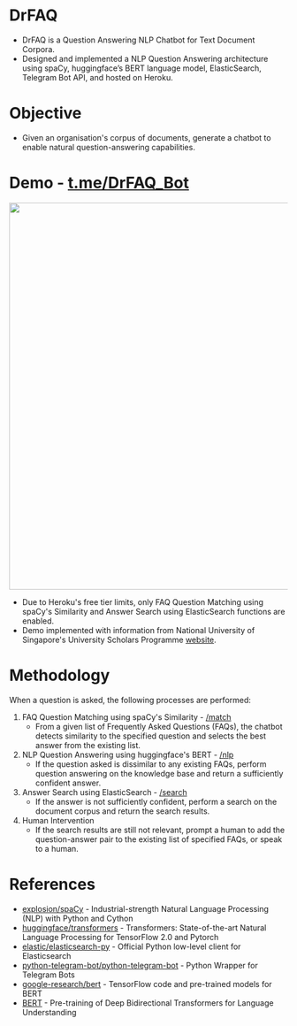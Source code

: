 # DrFAQ
* DrFAQ is a Question Answering NLP Chatbot for Text Document Corpora.
* Designed and implemented a NLP Question Answering architecture using spaCy, huggingface’s BERT language model, ElasticSearch, Telegram Bot API, and hosted on Heroku.

# Objective
* Given an organisation's corpus of documents, generate a chatbot to enable natural question-answering capabilities.

# Demo - [t.me/DrFAQ_Bot](t.me/DrFAQ_Bot)
<img src="https://user-images.githubusercontent.com/27071473/70677347-ea1d1480-1cc9-11ea-92ae-3c5c5025551a.png" width="700" height="700" />

* Due to Heroku's free tier limits, only FAQ Question Matching using spaCy's Similarity and Answer Search using ElasticSearch functions are enabled.
* Demo implemented with information from National University of Singapore's University Scholars Programme [website](http://www.usp.nus.edu.sg/).

# Methodology
When a question is asked, the following processes are performed:
1. FAQ Question Matching using spaCy's Similarity - [/match](/match)
    * From a given list of Frequently Asked Questions (FAQs), the chatbot detects similarity to the specified question and selects the best answer from the existing list.
2. NLP Question Answering using huggingface's BERT - [/nlp](/nlp)
    * If the question asked is dissimilar to any existing FAQs, perform question answering on the knowledge base and return a sufficiently confident answer.
3. Answer Search using ElasticSearch - [/search](/seach)
    * If the answer is not sufficiently confident, perform a search on the document corpus and return the search results.
4. Human Intervention
    * If the search results are still not relevant, prompt a human to add the question-answer pair to the existing list of specified FAQs, or speak to a human.

# References
* [explosion/spaCy](https://github.com/explosion/spaCy) - Industrial-strength Natural Language Processing (NLP) with Python and Cython
* [huggingface/transformers](https://github.com/huggingface/transformers) - Transformers: State-of-the-art Natural Language Processing for TensorFlow 2.0 and Pytorch
* [elastic/elasticsearch-py](https://github.com/elastic/elasticsearch-py) - Official Python low-level client for Elasticsearch
* [python-telegram-bot/python-telegram-bot](https://github.com/python-telegram-bot/python-telegram-bot) - Python Wrapper for Telegram Bots
* [google-research/bert](https://github.com/google-research/bert) - TensorFlow code and pre-trained models for BERT
* [BERT](https://arxiv.org/abs/1810.04805) - Pre-training of Deep Bidirectional Transformers for Language Understanding
